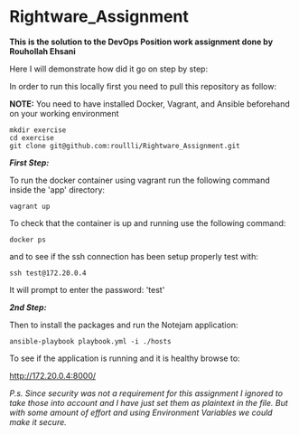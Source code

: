 # Rightware_Assignment

**This is the solution to the DevOps Position work assignment done by Rouhollah Ehsani**

Here I will demonstrate how did it go on step by step:

In order to run this locally first you need to pull this repository as follow:

**NOTE:** You need to have installed Docker, Vagrant, and Ansible beforehand on your working environment

```
mkdir exercise
cd exercise
git clone git@github.com:roullli/Rightware_Assignment.git 
```

***First Step:***

To run the docker container using vagrant run the following command inside the 'app' directory:
```
vagrant up
```
To check that the container is up and running use the following command:
```
docker ps
```
and to see if the ssh connection has been setup properly test with: 
```
ssh test@172.20.0.4
```
It will prompt to enter the password: 'test'

***2nd Step:***

Then to install the packages and run the Notejam application:
```
ansible-playbook playbook.yml -i ./hosts
```
To see if the application is running and it is healthy browse to:

http://172.20.0.4:8000/

_P.s. Since security was not a requirement for this assignment I ignored to take those into account and I have just set them as plaintext in the file. But with some amount of effort and using Environment Variables we could make it secure._


